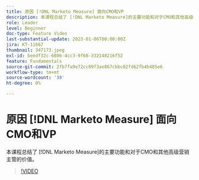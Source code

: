 ```yaml
---
title: 原因 [!DNL Marketo Measure] 面向CMO和VP
description: 本课程总结了 [!DNL Marketo Measure]的主要功能和对于CMO和其他高级营销主管的价值。
role: Leader
level: Beginner
doc-type: Feature Video
last-substantial-update: 2023-01-06T00:00:00Z
jira: KT-11667
thumbnail: 347173.jpeg
exl-id: beedf32c-6806-4cc3-9f68-332148216f52
feature: Fundamentals
source-git-commit: 2fb7fa9e72cc89f3ae867cbbc02fd62fb4b485e6
workflow-type: tm+mt
source-wordcount: '38'
ht-degree: 0%

---
```


# 原因 [!DNL Marketo Measure] 面向CMO和VP

本课程总结了 [!DNL Marketo Measure]的主要功能和对于CMO和其他高级营销主管的价值。

>[!VIDEO](https://video.tv.adobe.com/v/347173/?quality=12&learn=on)
